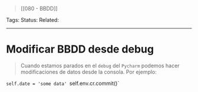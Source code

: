 
> [[080 - BBDD]]

Tags: 
Status: 
Related: 

___

# Modificar BBDD desde debug

> Cuando estamos parados en el `debug` del `Pycharm` podemos hacer modificaciones de datos desde la consola.
> Por ejemplo:

`self.date = 'some data'
`self.env.cr.commit()`
